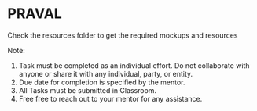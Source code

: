 # PRAVAL

Check the resources folder to get the required mockups and resources  

Note:
1. Task must be completed as an individual effort. Do not collaborate with anyone or share it with any individual, party, or entity.
2. Due date for completion is specified by the mentor.
3. All Tasks must be submitted in Classroom.
4. Free free to reach out to your mentor for any assistance.
